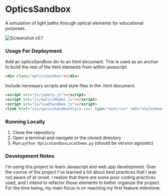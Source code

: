 # OpticsSandbox
A simulation of light paths through optical elements for educational purposes.

![Screenshot v0.1](https://cloud.githubusercontent.com/assets/18220321/18066282/96480a52-6dec-11e6-9974-8621a62c8944.png)

### Usage For Deployment
Add an opticsSandbox div to an html document. This is used as an anchor to build the rest of the html elements from within javascript.
``` html
<div class="opticsSandbox"></div>
```
Include necessary scripts and style files in the .html document.
``` html
<script src="js/jquery.js"></script>
<script src="js/opticsModel.js"></script>
<script src="js/loadSandbox.js"></script>
<link href="css/opticsSandboxStyle.css" type="text/css" rel="stylesheet">
```

### Running Locally
1. Clone the repository
2. Open a terminal and navigate to the cloned directory
3. Run ```python OpticsSandboxLocalDemo.py``` (should be version agnostic)

### Development Notes
I'm using this project to learn Javascript and web app development. Over the course of the project I've learned a lot about best practices that I was not aware of at onset. I realize that there are some poor coding practices used, and I intend to refactor those elements to better organize the project. For the time being, my main focus is on reaching my first feature milestone.
